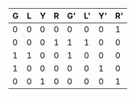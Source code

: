 |G|L|Y|R|G'|L'|Y'|R'|
|---|---|---|---|---|---|---|---|
|0|0|0|0|0|0|0|1|
|0|0|0|1|1|1|0|0|
|1|1|0|0|1|0|0|0|
|1|0|0|0|0|0|1|0|
|0|0|1|0|0|0|0|1|